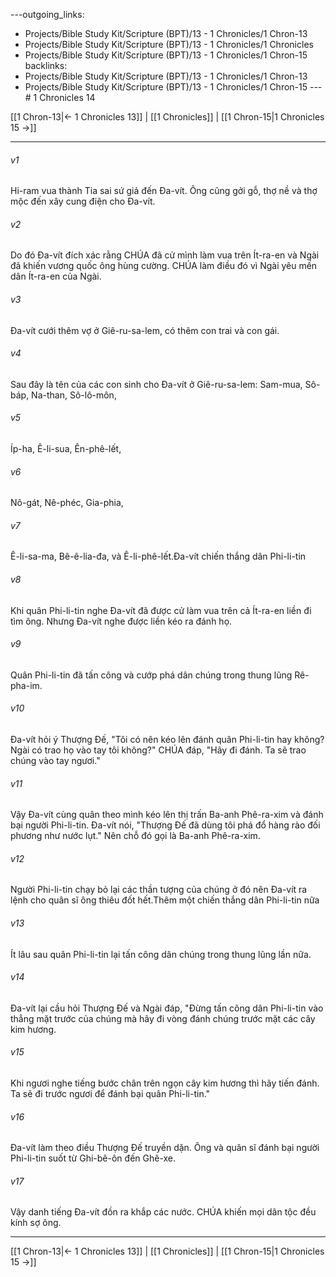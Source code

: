 ---outgoing_links:
  - Projects/Bible Study Kit/Scripture (BPT)/13 - 1 Chronicles/1 Chron-13
  - Projects/Bible Study Kit/Scripture (BPT)/13 - 1 Chronicles/1 Chronicles
  - Projects/Bible Study Kit/Scripture (BPT)/13 - 1 Chronicles/1 Chron-15
backlinks:
  - Projects/Bible Study Kit/Scripture (BPT)/13 - 1 Chronicles/1 Chron-13
  - Projects/Bible Study Kit/Scripture (BPT)/13 - 1 Chronicles/1 Chron-15
---# 1 Chronicles 14

[[1 Chron-13|← 1 Chronicles 13]] | [[1 Chronicles]] | [[1 Chron-15|1 Chronicles 15 →]]
***



###### v1 
Hi-ram vua thành Tia sai sứ giả đến Đa-vít. Ông cũng gởi gỗ, thợ nề và thợ mộc đến xây cung điện cho Đa-vít. 

###### v2 
Do đó Đa-vít đích xác rằng CHÚA đã cử mình làm vua trên Ít-ra-en và Ngài đã khiến vương quốc ông hùng cường. CHÚA làm điều đó vì Ngài yêu mến dân Ít-ra-en của Ngài. 

###### v3 
Đa-vít cưới thêm vợ ở Giê-ru-sa-lem, có thêm con trai và con gái. 

###### v4 
Sau đây là tên của các con sinh cho Đa-vít ở Giê-ru-sa-lem: Sam-mua, Sô-báp, Na-than, Sô-lô-môn, 

###### v5 
Íp-ha, Ê-li-sua, Ên-phê-lết, 

###### v6 
Nô-gát, Nê-phéc, Gia-phia, 

###### v7 
Ê-li-sa-ma, Bê-ê-lia-đa, và Ê-li-phê-lết.Đa-vít chiến thắng dân Phi-li-tin 

###### v8 
Khi quân Phi-li-tin nghe Đa-vít đã được cử làm vua trên cả Ít-ra-en liền đi tìm ông. Nhưng Đa-vít nghe được liền kéo ra đánh họ. 

###### v9 
Quân Phi-li-tin đã tấn công và cướp phá dân chúng trong thung lũng Rê-pha-im. 

###### v10 
Đa-vít hỏi ý Thượng Đế, "Tôi có nên kéo lên đánh quân Phi-li-tin hay không? Ngài có trao họ vào tay tôi không?" CHÚA đáp, "Hãy đi đánh. Ta sẽ trao chúng vào tay ngươi." 

###### v11 
Vậy Đa-vít cùng quân theo mình kéo lên thị trấn Ba-anh Phê-ra-xim và đánh bại người Phi-li-tin. Đa-vít nói, "Thượng Đế đã dùng tôi phá đổ hàng rào đối phương như nước lụt." Nên chỗ đó gọi là Ba-anh Phê-ra-xim. 

###### v12 
Người Phi-li-tin chạy bỏ lại các thần tượng của chúng ở đó nên Đa-vít ra lệnh cho quân sĩ ông thiêu đốt hết.Thêm một chiến thắng dân Phi-li-tin nữa 

###### v13 
Ít lâu sau quân Phi-li-tin lại tấn công dân chúng trong thung lũng lần nữa. 

###### v14 
Đa-vít lại cầu hỏi Thượng Đế và Ngài đáp, "Đừng tấn công dân Phi-li-tin vào thẳng mặt trước của chúng mà hãy đi vòng đánh chúng trước mặt các cây kim hương. 

###### v15 
Khi ngươi nghe tiếng bước chân trên ngọn cây kim hương thì hãy tiến đánh. Ta sẽ đi trước ngươi để đánh bại quân Phi-li-tin." 

###### v16 
Đa-vít làm theo điều Thượng Đế truyền dặn. Ông và quân sĩ đánh bại người Phi-li-tin suốt từ Ghi-bê-ôn đến Ghê-xe. 

###### v17 
Vậy danh tiếng Đa-vít đồn ra khắp các nước. CHÚA khiến mọi dân tộc đều kính sợ ông.

***
[[1 Chron-13|← 1 Chronicles 13]] | [[1 Chronicles]] | [[1 Chron-15|1 Chronicles 15 →]]

